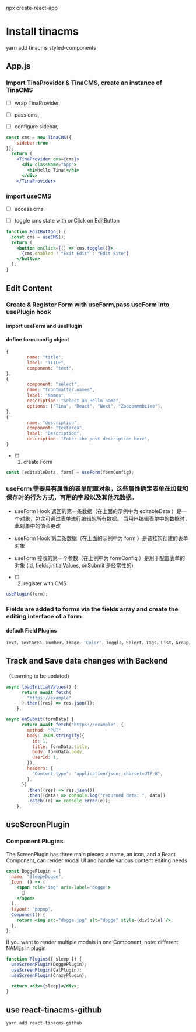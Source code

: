 npx create-react-app

# Install tinacms

yarn add tinacms styled-components

## App.js

### Import TinaProvider & TinaCMS, create an instance of TinaCMS

- [ ] wrap TinaProvider,

- [ ] pass cms,

- [ ] configure sidebar,

```jsx
const cms = new TinaCMS({
    sidebar:true
});
  return (
    <TinaProvider cms={cms}>
      <div className="App">
        <h1>Hello Tina!</h1>
      </div>
    </TinaProvider>
```

### import useCMS

- [ ] access cms

- [ ] toggle cms state with onClick on EditButton

```jsx
function EditButton() {
  const cms = useCMS();
  return (
    <button onClick={() => cms.toggle()}>
      {cms.enabled ? "Exit Edit" : "Edit Site"}
    </button>
  );
}
```

## Edit Content

### Create & Register Form with useForm,pass useForm into usePlugin hook

#### import useForm and usePlugin

#### define form config object

```jsx
{
        name: "title",
        label: "TITLE",
        component: "text",
},
{
        component: "select",
        name: "frontmatter.names",
        label: "Names",
        description: "Select an Hello name",
        options: ["Tina", "React", "Next", "Zoooommmbiiee"],
},
{
        name: "description",
        component: "textarea",
        label: "Description",
        description: "Enter the post description here",
}
```

- [ ] 1. create Form

```jsx
const [editableData, form] = useForm(formConfig);
```

### useForm 需要具有属性的表单配置对象，这些属性确定表单在加载和保存时的行为方式，可用的字段以及其他元数据。

- useForm Hook 返回的第一条数据（在上面的示例中为 editableData ）是一个对象，包含可通过表单进行编辑的所有数据。 当用户编辑表单中的数据时，此对象中的值会更改

- useForm Hook 第二条数据（在上面的示例中为 form ）是该挂钩创建的表单对象

- useForm 接收的第一个参数（在上例中为 formConfig ）是用于配置表单的对象 (id, fields,initialValues, onSubmit 是经常性的)

- [ ] 2. register with CMS

```jsx
usePlugin(form);
```

### Fields are added to forms via the fields array and create the editing interface of a form

#### default Field Plugins

```jsx
Text，Textarea，Number，Image，'Color'，Toggle，Select，Tags，List，Group，Group List，Blocks
```

## Track and Save data changes with Backend

（Learning to be updated)

```jsx
async loadInitialValues() {
      return await fetch(
        "https://example"
      ).then((res) => res.json());
    },
```

```jsx
async onSubmit(formData) {
      return await fetch("https://example", {
        method: "PUT",
        body: JSON.stringify({
          id: 1,
          title: formData.title,
          body: formData.body,
          userId: 1,
        }),
        headers: {
          "Content-type": "application/json; charset=UTF-8",
        },
      })
        .then((res) => res.json())
        .then((data) => console.log("returned data: ", data))
        .catch((e) => console.error(e));
    },
```

## useScreenPlugin

### Component Plugins

The ScreenPlugin has three main pieces: a name, an icon, and a React Component, can render modal UI and handle various content editing needs

```jsx
const DoggePlugin = {
  name: "SleepyDogge",
  Icon: () => (
    <span role="img" aria-label="dogge">
      🐶
    </span>
  ),
  layout: "popup",
  Component() {
    return <img src="dogge.jpg" alt="dogge" style={divStyle} />;
  },
};
```

If you want to render multiple modals in one Component, note: different NAMEs in plugin

```jsx
function Plugins({ sleep }) {
  useScreenPlugin(DoggePlugin);
  useScreenPlugin(CatPlugin);
  useScreenPlugin(CrazyPlugin);

  return <div>{sleep}</div>;
}
```

## use react-tinacms-github

```jsx
yarn add react-tinacms-github
```
